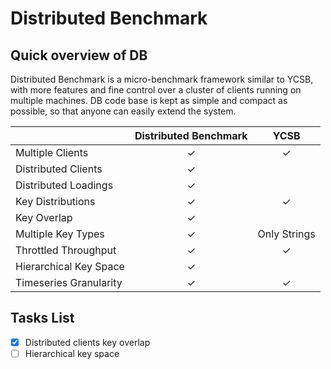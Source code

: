 Distributed Benchmark
=====================

Quick overview of DB
--------------------
Distributed Benchmark is a micro-benchmark framework similar to YCSB, with more features and fine control over a cluster of clients running on multiple machines.
DB code base is kept as simple and compact as possible, so that anyone can easily extend the system.


|                        | Distributed Benchmark |     YCSB     |
|------------------------|:---------------------:|:------------:|
| Multiple Clients       |           ✓           |       ✓      |
| Distributed Clients    |           ✓           |              |
| Distributed Loadings   |           ✓           |              |
| Key Distributions      |           ✓           |       ✓      |
| Key Overlap            |           ✓           |              |
| Multiple Key Types     |           ✓           | Only Strings |
| Throttled Throughput   |           ✓           |       ✓      |
| Hierarchical Key Space |           ✓           |              |
| Timeseries Granularity |           ✓           |       ✓      |


Tasks List
----------

- [x] Distributed clients key overlap
- [ ] Hierarchical key space
